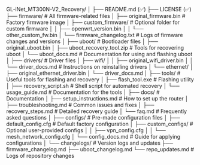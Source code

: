GL-iNet_MT300N-V2_Recovery/
│
├── README.md (✅)
├── LICENSE (✅)
├── firmware/              # All firmware-related files
│   ├── original_firmware.bin   # Factory firmware image
│   ├── custom_firmware/        # Optional folder for custom firmware
│   │   ├── openwrt_version.bin
│   │   └── other_custom_fw.bin
│   └── firmware_changelog.txt  # Logs of firmware changes and versions
│
├── uboot/                # Bootloader files
│   ├── original_uboot.bin
│   ├── uboot_recovery_tool.zip # Tools for recovering uboot
│   └── uboot_docs.md          # Documentation for using and flashing uboot
│
├── drivers/              # Driver files
│   ├── wifi/
│   │   ├── original_wifi_driver.bin
│   │   └── driver_docs.md     # Instructions on reinstalling drivers
│   └── ethernet/
│       ├── original_ethernet_driver.bin
│       └── driver_docs.md
│
├── tools/                # Useful tools for flashing and recovery
│   ├── flash_tool.exe         # Flashing utility
│   ├── recovery_script.sh     # Shell script for automated recovery
│   └── usage_guide.md         # Documentation for the tools
│
├── docs/                 # Documentation
│   ├── setup_instructions.md  # How to set up the router
│   ├── troubleshooting.md     # Common issues and fixes
│   ├── recovery_steps.md      # Detailed recovery guide
│   └── faq.md                 # Frequently asked questions
│
├── configs/              # Pre-made configuration files
│   ├── default_config.cfg     # Default factory configuration
│   ├── custom_configs/        # Optional user-provided configs
│   │   ├── vpn_config.cfg
│   │   └── mesh_network_config.cfg
│   └── config_docs.md         # Guide for applying configurations
│
└── changelogs/           # Version logs and updates
    ├── firmware_changelog.md
    ├── uboot_changelog.md
    └── repo_updates.md        # Logs of repository changes

